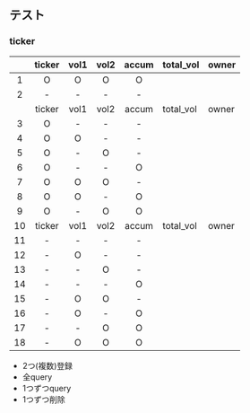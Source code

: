 ## テスト

### ticker

|       | ticker | vol1  | vol2  | accum | total_vol | owner |
| :---: | :----: | :---: | :---: | :---: | --------- | ----- |
|   1   |   O    |   O   |   O   |   O   |           |       |
|   2   |   -    |   -   |   -   |   -   |           |       |
|       | ticker | vol1  | vol2  | accum | total_vol | owner |
|   3   |   O    |   -   |   -   |   -   |           |       |
|   4   |   O    |   O   |   -   |   -   |           |       |
|   5   |   O    |   -   |   O   |   -   |           |       |
|   6   |   O    |   -   |   -   |   O   |           |       |
|   7   |   O    |   O   |   O   |   -   |           |       |
|   8   |   O    |   O   |   -   |   O   |           |       |
|   9   |   O    |   -   |   O   |   O   |           |       |
|  10   | ticker | vol1  | vol2  | accum | total_vol | owner |
|  11   |   -    |   -   |   -   |   -   |           |       |
|  12   |   -    |   O   |   -   |   -   |           |       |
|  13   |   -    |   -   |   O   |   -   |           |       |
|  14   |   -    |   -   |   -   |   O   |           |       |
|  15   |   -    |   O   |   O   |   -   |           |       |
|  16   |   -    |   O   |   -   |   O   |           |       |
|  17   |   -    |   -   |   O   |   O   |           |       |
|  18   |   -    |   O   |   O   |   O   |           |       |

- 2つ(複数)登録
- 全query
- 1つずつquery
- 1つずつ削除